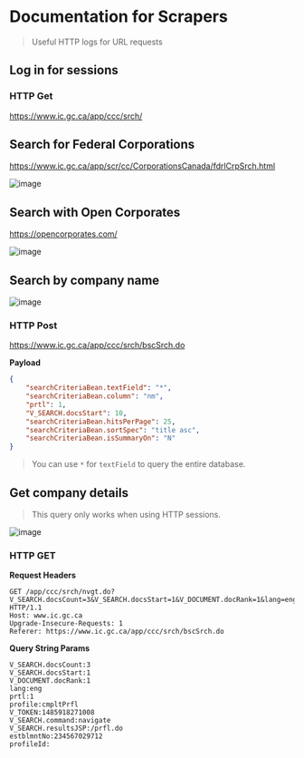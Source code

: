 # Documentation for Scrapers

> Useful HTTP logs for URL requests

## Log in for sessions

### HTTP Get

https://www.ic.gc.ca/app/ccc/srch/

## Search for Federal Corporations

https://www.ic.gc.ca/app/scr/cc/CorporationsCanada/fdrlCrpSrch.html

![image](https://cloud.githubusercontent.com/assets/550895/22557729/659bdbb8-e939-11e6-9bdc-a1f0400d7be2.png)

## Search with Open Corporates

https://opencorporates.com/

![image](https://cloud.githubusercontent.com/assets/550895/22557819/a8627cea-e939-11e6-9209-5dc8fe0a9492.png)

## Search by company name

![image](https://cloud.githubusercontent.com/assets/550895/22494202/87033b02-e803-11e6-8832-60449a1aa347.png)

### HTTP Post

https://www.ic.gc.ca/app/ccc/srch/bscSrch.do

**Payload**

```json
{
    "searchCriteriaBean.textField": "*",
    "searchCriteriaBean.column": "nm",
    "prtl": 1,
    "V_SEARCH.docsStart": 10,
    "searchCriteriaBean.hitsPerPage": 25,
    "searchCriteriaBean.sortSpec": "title asc",
    "searchCriteriaBean.isSummaryOn": "N"
}
```

> You can use `*` for `textField` to query the entire database.

## Get company details

> This query only works when using HTTP sessions.

![image](https://cloud.githubusercontent.com/assets/550895/22494273/17bef56e-e804-11e6-8cf9-acbcddbcece7.png)

### HTTP GET

**Request Headers**

```http
GET /app/ccc/srch/nvgt.do?V_SEARCH.docsCount=3&V_SEARCH.docsStart=1&V_DOCUMENT.docRank=1&lang=eng&prtl=1&profile=cmpltPrfl&V_TOKEN=1485918271008&V_SEARCH.command=navigate&V_SEARCH.resultsJSP=/prfl.do&estblmntNo=234567029712&profileId= HTTP/1.1
Host: www.ic.gc.ca
Upgrade-Insecure-Requests: 1
Referer: https://www.ic.gc.ca/app/ccc/srch/bscSrch.do
```

**Query String Params**

```http
V_SEARCH.docsCount:3
V_SEARCH.docsStart:1
V_DOCUMENT.docRank:1
lang:eng
prtl:1
profile:cmpltPrfl
V_TOKEN:1485918271008
V_SEARCH.command:navigate
V_SEARCH.resultsJSP:/prfl.do
estblmntNo:234567029712
profileId:
```
